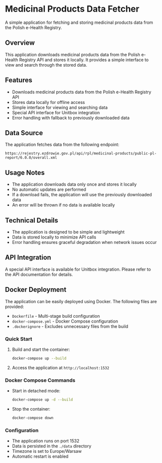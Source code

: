 # Medicinal Products Data Fetcher

A simple application for fetching and storing medicinal products data from the Polish e-Health Registry.

## Overview

This application downloads medicinal products data from the Polish e-Health Registry API and stores it locally. It provides a simple interface to view and search through the stored data.

## Features

- Downloads medicinal products data from the Polish e-Health Registry API
- Stores data locally for offline access
- Simple interface for viewing and searching data
- Special API interface for Unitbox integration
- Error handling with fallback to previously downloaded data

## Data Source

The application fetches data from the following endpoint:
```
https://rejestry.ezdrowie.gov.pl/api/rpl/medicinal-products/public-pl-report/6.0.0/overall.xml
```

## Usage Notes

- The application downloads data only once and stores it locally
- No automatic updates are performed
- If a download fails, the application will use the previously downloaded data
- An error will be thrown if no data is available locally

## Technical Details

- The application is designed to be simple and lightweight
- Data is stored locally to minimize API calls
- Error handling ensures graceful degradation when network issues occur

## API Integration

A special API interface is available for Unitbox integration. Please refer to the API documentation for details.

## Docker Deployment

The application can be easily deployed using Docker. The following files are provided:

- `Dockerfile` - Multi-stage build configuration
- `docker-compose.yml` - Docker Compose configuration
- `.dockerignore` - Excludes unnecessary files from the build

### Quick Start

1. Build and start the container:
   ```bash
   docker-compose up --build
   ```

2. Access the application at `http://localhost:1532`

### Docker Compose Commands

- Start in detached mode:
  ```bash
  docker-compose up -d --build
  ```

- Stop the container:
  ```bash
  docker-compose down
  ```

### Configuration

- The application runs on port 1532
- Data is persisted in the `./data` directory
- Timezone is set to Europe/Warsaw
- Automatic restart is enabled